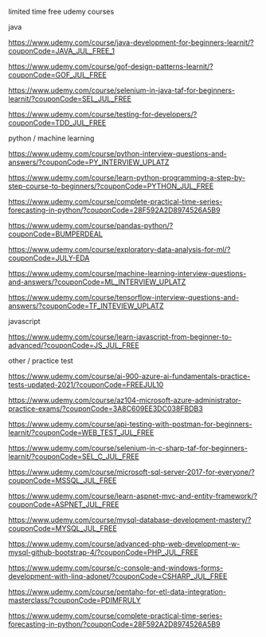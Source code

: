 limited time free udemy courses 

java

https://www.udemy.com/course/java-development-for-beginners-learnit/?couponCode=JAVA_JUL_FREE_1

https://www.udemy.com/course/gof-design-patterns-learnit/?couponCode=GOF_JUL_FREE

https://www.udemy.com/course/selenium-in-java-taf-for-beginners-learnit/?couponCode=SEL_JUL_FREE

https://www.udemy.com/course/testing-for-developers/?couponCode=TDD_JUL_FREE

python / machine learning

https://www.udemy.com/course/python-interview-questions-and-answers/?couponCode=PY_INTERVIEW_UPLATZ

https://www.udemy.com/course/learn-python-programming-a-step-by-step-course-to-beginners/?couponCode=PYTHON_JUL_FREE



https://www.udemy.com/course/complete-practical-time-series-forecasting-in-python/?couponCode=28F592A2D8974526A5B9

https://www.udemy.com/course/pandas-python/?couponCode=BUMPERDEAL

https://www.udemy.com/course/exploratory-data-analysis-for-ml/?couponCode=JULY-EDA

https://www.udemy.com/course/machine-learning-interview-questions-and-answers/?couponCode=ML_INTERVIEW_UPLATZ

https://www.udemy.com/course/tensorflow-interview-questions-and-answers/?couponCode=TF_INTEVIEW_UPLATZ


javascript

https://www.udemy.com/course/learn-javascript-from-beginner-to-advanced/?couponCode=JS_JUL_FREE


other / practice test


https://www.udemy.com/course/ai-900-azure-ai-fundamentals-practice-tests-updated-2021/?couponCode=FREEJUL10

https://www.udemy.com/course/az104-microsoft-azure-administrator-practice-exams/?couponCode=3A8C609EE3DC038FBDB3

https://www.udemy.com/course/api-testing-with-postman-for-beginners-learnit/?couponCode=WEB_TEST_JUL_FREE

https://www.udemy.com/course/selenium-in-c-sharp-taf-for-beginners-learnit/?couponCode=SEL_C_JUL_FREE

https://www.udemy.com/course/microsoft-sql-server-2017-for-everyone/?couponCode=MSSQL_JUL_FREE

https://www.udemy.com/course/learn-aspnet-mvc-and-entity-framework/?couponCode=ASPNET_JUL_FREE

https://www.udemy.com/course/mysql-database-development-mastery/?couponCode=MYSQL_JUL_FREE

https://www.udemy.com/course/advanced-php-web-development-w-mysql-github-bootstrap-4/?couponCode=PHP_JUL_FREE

https://www.udemy.com/course/c-console-and-windows-forms-development-with-linq-adonet/?couponCode=CSHARP_JUL_FREE

https://www.udemy.com/course/pentaho-for-etl-data-integration-masterclass/?couponCode=PDIMFRULY

https://www.udemy.com/course/complete-practical-time-series-forecasting-in-python/?couponCode=28F592A2D8974526A5B9
